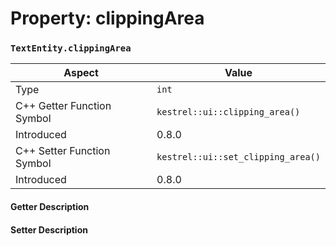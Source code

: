 
# Property: clippingArea
### `TextEntity.clippingArea`

| Aspect | Value |
| --- | --- |
| Type | `int` |
| C++ Getter Function Symbol | `kestrel::ui::clipping_area()` |
| Introduced | 0.8.0 |
| C++ Setter Function Symbol | `kestrel::ui::set_clipping_area()` |
| Introduced | 0.8.0 |

#### Getter Description

#### Setter Description

